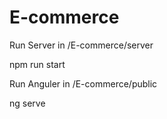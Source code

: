 # E-commerce

Run Server in /E-commerce/server

npm run start

Run Anguler in /E-commerce/public

ng serve
